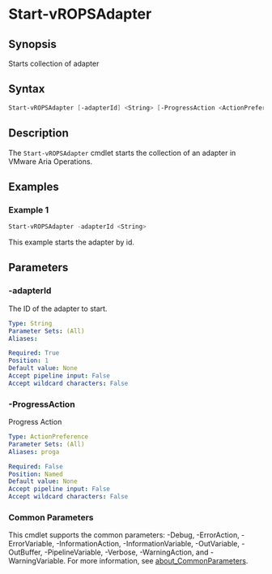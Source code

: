 # Start-vROPSAdapter

## Synopsis

Starts collection of adapter

## Syntax

```powershell
Start-vROPSAdapter [-adapterId] <String> [-ProgressAction <ActionPreference>] [<CommonParameters>]
```

## Description

The `Start-vROPSAdapter` cmdlet starts the collection of an adapter in VMware Aria Operations.

## Examples

### Example 1

```powershell
Start-vROPSAdapter -adapterId <String> 
```

This example starts the adapter by id.

## Parameters

### -adapterId

The ID of the adapter to start.

```yaml
Type: String
Parameter Sets: (All)
Aliases:

Required: True
Position: 1
Default value: None
Accept pipeline input: False
Accept wildcard characters: False
```

### -ProgressAction

Progress Action

```yaml
Type: ActionPreference
Parameter Sets: (All)
Aliases: proga

Required: False
Position: Named
Default value: None
Accept pipeline input: False
Accept wildcard characters: False
```

### Common Parameters

This cmdlet supports the common parameters: -Debug, -ErrorAction, -ErrorVariable, -InformationAction, -InformationVariable, -OutVariable, -OutBuffer, -PipelineVariable, -Verbose, -WarningAction, and -WarningVariable. For more information, see [about_CommonParameters](http://go.microsoft.com/fwlink/?LinkID=113216).
